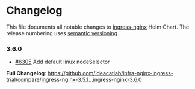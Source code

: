 # Changelog

This file documents all notable changes to [ingress-nginx](https://github.com/ideacatlab/infra-nginx-ingress-trial) Helm Chart. The release numbering uses [semantic versioning](http://semver.org).

### 3.6.0

* [#6305](https://github.com/ideacatlab/infra-nginx-ingress-trial/pull/6305) Add default linux nodeSelector

**Full Changelog**: https://github.com/ideacatlab/infra-nginx-ingress-trial/compare/ingress-nginx-3.5.1...ingress-nginx-3.6.0
